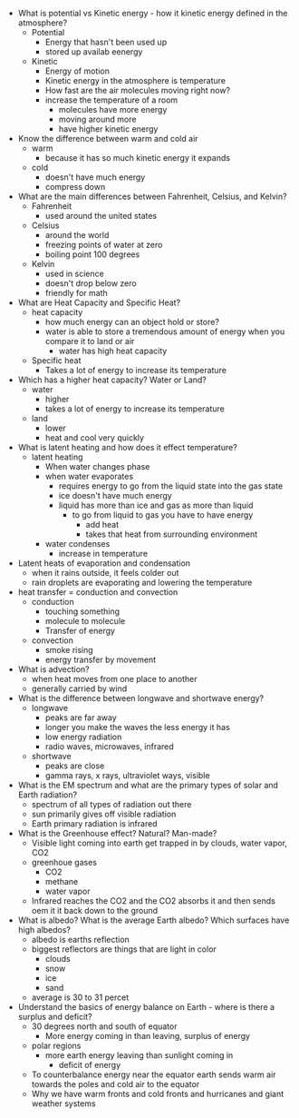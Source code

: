 - What is potential vs Kinetic energy - how it kinetic energy defined in the atmosphere?
	- Potential 
		- Energy that hasn't been used up 
		- stored up availab eenergy 
	- Kinetic 
		- Energy of motion 
		- Kinetic energy in the atmosphere is temperature 
		- How fast are the air molecules moving right now?
		- increase the temperature of a room 
			- molecules have more energy 
			- moving around more
			- have higher kinetic energy 
- Know the difference between warm and cold air 
	- warm 
		- because it has so much kinetic energy it expands 
	- cold 
		- doesn't have much energy 
		- compress down 
- What are the main differences between Fahrenheit, Celsius, and Kelvin?
	- Fahrenheit 
		- used around the united states
	- Celsius
		- around the world 
		- freezing points of water at zero 
		- boiling point 100 degrees 
	- Kelvin 
		- used in science
		- doesn't drop below zero 
		- friendly for math 
- What are Heat Capacity and Specific Heat?
	- heat capacity 
		- how much energy can an object hold or store?
		- water is able to store a tremendous amount of energy when you compare it to land or air
			- water has high heat capacity 
	- Specific heat 
		-  Takes a lot of energy to increase its temperature
- Which has a higher heat capacity? Water or Land?
	- water 
		- higher
		- takes a lot of energy to increase its temperature 
	- land 
		- lower
		- heat and cool very quickly 
- What is latent heating and how does it effect temperature?
	- latent heating 
		- When water changes phase 
		- when water evaporates
			- requires energy to go from the liquid state into the gas state 
			- ice doesn't have much energy 
			- liquid has more than ice and gas as more than liquid 
				- to go from liquid to gas you have to have energy 
					- add heat 
					- takes that heat from surrounding environment 
		- water condenses
			- increase in temperature 
- Latent heats of evaporation and condensation 
	- when it rains outside, it feels colder out 
	- rain droplets are evaporating and lowering the temperature 
- heat transfer = conduction and convection 
	- conduction 
		- touching something 
		- molecule to molecule 
		- Transfer of energy 
	- convection 
		- smoke rising 
		- energy transfer by movement 
- What is advection?
	- when heat moves from one place to another
	- generally carried by wind 
- What is the difference between longwave and shortwave energy?
	- longwave
		- peaks are far away
		- longer you make the waves the less energy it has 
		- low energy radiation 
		- radio waves, microwaves, infrared
	- shortwave
		- peaks are close 
		- gamma rays, x rays, ultraviolet ways, visible 
- What is the EM spectrum and what are the primary types of solar and Earth radiation?
	- spectrum of all types of radiation out there
	- sun primarily gives off visible radiation 
	- Earth primary radiation is infrared 
- What is the Greenhouse effect? Natural? Man-made?
	- Visible light coming into earth get trapped in by clouds, water vapor, CO2
	- greenhoue gases 
		- CO2
		- methane
		- water vapor 
	- Infrared reaches the CO2 and the CO2 absorbs it and then sends oem it it back down to the ground 
- What is albedo? What is the average Earth albedo? Which surfaces have high albedos?
	- albedo is earths reflection 
	- biggest reflectors are things that are light in color 
		- clouds
		- snow 
		- ice 
		- sand 
	- average is 30 to 31 percet 
- Understand the basics of energy balance on Earth - where is there a surplus and deficit?
	- 30 degrees north and south of equator 
		- More energy coming in than leaving, surplus of energy 
	- polar regions 
		- more earth energy leaving than sunlight coming in 
			- deficit of energy 
	- To counterbalance energy near the equator earth sends warm air towards the poles and cold air to the equator 
	- Why we have warm fronts and cold fronts and hurricanes and giant weather systems 


